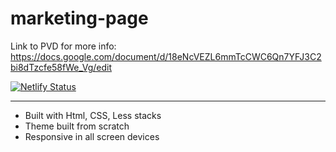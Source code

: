 # marketing-page

Link to PVD for more info: https://docs.google.com/document/d/18eNcVEZL6mmTcCWC6Qn7YFJ3C2bi8dTzcfe58fWe_Vg/edit

[![Netlify Status](https://api.netlify.com/api/v1/badges/052c0069-b3a4-481c-9d91-05211ca1d25c/deploy-status)](https://app.netlify.com/sites/marketing-page/deploys)

------
* Built with Html, CSS, Less stacks
* Theme built from scratch
* Responsive in all screen devices
